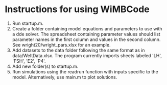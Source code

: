 # Instructions for using WiMBCode
1. Run startup.m.
2. Create a folder containing model equations and parameters to use with a dde solver. The spreadsheet containing parameter values should list parameter names in the first column and values in the second column. See wright20/wright_pars.xlsx for an example.
3. Add datasets to the data folder following the same format as in data/WeltData.xlsx. The program currently imports sheets  labeled 'LH', 'FSH', 'E2', 'P4'.
4. Add new folder(s) to startup.m.
5. Run simulations using the readrun function with inputs specific to the model. Alternatively, use main.m to plot solutions.
